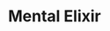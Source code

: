 ---
title: Mental Elixir
imagePath: /assets/images/works/mentalelixir.jpg
link: https://github.com/AJarjis/Mental-Elixir
---